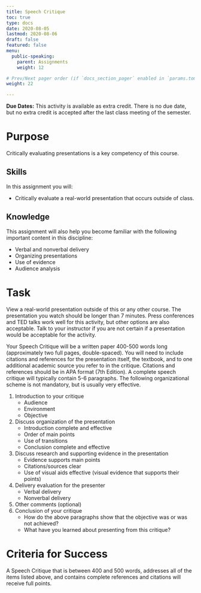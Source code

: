 ```yaml
---
title: Speech Critique
toc: true
type: docs
date: 2020-08-05
lastmod: 2020-08-06
draft: false
featured: false
menu:
  public-speaking:
    parent: Assignments
    weight: 12

# Prev/Next pager order (if `docs_section_pager` enabled in `params.toml`)
weight: 22

---
```


**Due Dates:** This activity is available as extra credit.
There is no due date, but no extra credit is accepted after the last class meeting of the semester.

# Purpose

Critically evaluating presentations is a key competency of this course.

## Skills

In this assignment you will:

* Critically evaluate a real-world presentation that occurs outside of class.

## Knowledge

This assignment will also help you become familiar with the following important content in this discipline:

* Verbal and nonverbal delivery
* Organizing presentations
* Use of evidence
* Audience analysis

# Task

View a real-world presentation outside of this or any other course.
The presentation you watch should be longer than 7 minutes.
Press conferences and TED talks work well for this activity, but other options are also acceptable.
Talk to your instructor if you are not certain if a presentation would be acceptable for the activity.

Your Speech Critique will be a written paper 400-500 words long (approximately two full pages, double-spaced).
You will need to include citations and references for the presentation itself, the textbook, and to one additional academic source you refer to in the critique.
Citations and references should be in APA format (7th Edition).
A complete speech critique will typically contain 5-6 paragraphs.
The following organizational scheme is not mandatory, but is usually very effective.

1. Introduction to your critique
   - Audience
   - Environment
   - Objective
2. Discuss organization of the presentation
   - Introduction complete and effective
   - Order of main points
   - Use of transitions
   - Conclusion complete and effective
3. Discuss research and supporting evidence in the presentation
   - Evidence supports main points
   - Citations/sources clear
   - Use of visual aids effective (visual evidence that supports their points)
4. Delivery evaluation for the presenter
   - Verbal delivery
   - Nonverbal delivery
5. Other comments (optional)
6. Conclusion of your critique
   - How do the above paragraphs show that the objective was or was not achieved?
   - What have you learned about presenting from this critique?

# Criteria for Success

A Speech Critique that is between 400 and 500 words, addresses all of the items listed above, and contains complete references and citations will receive full points.

<!-- TODO: create a rubric for this
## Peer Feedback Rubric

Component  | Points
---------- | ------
Specific   | 1
Objective  | 1
Actionable | 1
Paired     | 1
-->

<!--
# Examples
-->

<!--
Here are some example outlines for mediated presentations given in this
class.[^student-permission]

[Example Mediated Outline
1](/course/public-speaking/assignment/mediated-outline-example-1.docx) is
a well-formatted outline.
-->

<!--
# Acknowledgments

[^student-permission] Many thanks to the students who have given me permission to use examples based on their work. Student consent forms are on file.
-->

<!-- Previous Versions:

   v#   | Date       | Modifications
  ------|------------|:--------------
  v0.00 | 2020-08-05 | Initial version

-->
